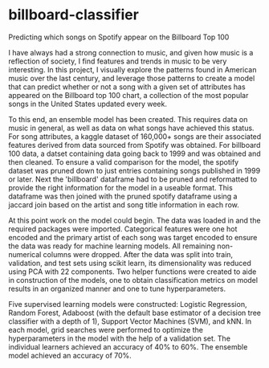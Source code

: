 # billboard-classifier
Predicting which songs on Spotify appear on the Billboard Top 100

I have always had a strong connection to music, and given how music is a reflection of society, I find features and trends in music to be very interesting. In this project, I visually explore the patterns found in American music over the last century, and leverage those patterns to create a model that can predict whether or not a song with a given set of attributes has appeared on the Billboard top 100 chart, a collection of the most popular songs in the United States updated every week.

To this end, an ensemble model has been created. This requires data on music in general, as well as data on what songs have achieved this status. For song attributes, a kaggle dataset of 160,000+ songs are their associated features derived from data sourced from Spotify was obtained. For billboard 100 data, a datset containing data going back to 1999 and was obtained and then cleaned. To ensure a valid comparison for the model, the spotify dataset was pruned down to just entries containing songs published in 1999 or later. Next the 'billboard' dataframe had to be pruned and reformatted to provide the right information for the model in a useable format. This dataframe was then joined with the pruned spotify dataframe using a jaccard join based on the artist and song title information in each row.

At this point work on the model could begin. The data was loaded in and the required packages were imported. Categorical features were one hot encoded and the primary artist of each song was target encoded to ensure the data was ready for machine learning models. All remaining non-numerical columns were dropped. After the data was split into train, validation, and test sets using scikit learn, its dimensionality was reduced using PCA with 22 components. Two helper functions were created to aide in construction of the models, one to obtain classification metrics on model results in an organized manner and one to tune hyperparameters.

Five supervised learning models were constructed: Logistic Regression, Random Forest, Adaboost (with the default base estimator of a decision tree classifier with a depth of 1), Support Vector Machines (SVM), and kNN. In each model, grid searches were performed to optimize the hyperparameters in the model with the help of a validation set. The individual learners achieved an accuracy of 40% to 60%. The ensemble model achieved an accuracy of 70%.
